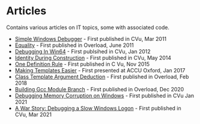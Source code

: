 # Articles

Contains various articles on IT topics, some with associated code.

- [Simple Windows Debugger](Simple_Debugger) - First published in CVu, Mar 2011
- [Equality](Equality.md) - First published in Overload, June 2011
- [Debugging In Win64](Simple_Debugger/DebuggingInWin64.md) - First publsihed in CVu, Jan 2012
- [Identity During Construction](Identity-during-construction) - First published in CVu, May 2014
- [One Definition Rule](OneDefinitionRule.md) - First published in C Vu, Nov 2015
- [Making Templates Easier](Making_Templates_Easier/Making_Templates_Easier.odp) - First presented at ACCU Oxford, Jan 2017
- [Class Template Argument Deduction](ClassTemplateArgumentDeduction.md) - First published in Overload, Feb 2018
- [Building Gcc Module Branch](BuildingGccModuleBranch.md) - First published in Overload, Dec 2020
- [Debugging Memory Corruption on Windows](Debugging_Memory_Corruption_On_Windows) - First published in CVu Jan 2021
- [A War Story: Debugging a Slow Windows Logon](Logon_Problems/DebuggingASlowLogon.md) - First published in CVu, Mar 2021

